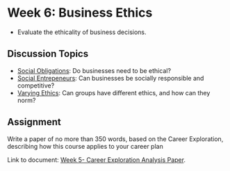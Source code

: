 # Week 6: Business Ethics

- Evaluate the ethicality of business decisions.

## Discussion Topics

- [Social Obligations](SocialObligations.md): Do businesses need to be ethical?
- [Social Entrepeneurs](SocialEntrepeneurs.md): Can businesses be socially responsible and competitive?
- [Varying Ethics](VaryingEthics.md): Can groups have different ethics, and how can they norm?

## Assignment

Write a paper of no more than 350 words, based on the Career Exploration, describing how this course applies to your career plan

Link to document: [Week 5- Career Exploration Analysis Paper](Week%205-%20Career%20Exploration%20Analysis%20Paper.docx).
